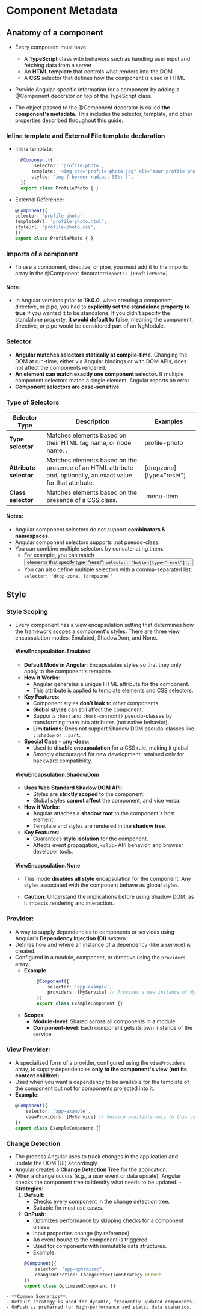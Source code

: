 # Component Metadata
## Anatomy of a component
* Every component must have:
    * A **TypeScript** class with behaviors such as handling user input and fetching data from a server
    * An **HTML template** that controls what renders into the DOM
    * A **CSS** selector that defines how the component is used in HTML

* Provide Angular-specific information for a component by adding a @Component decorator on top of the TypeScript class.
* The object passed to the @Component decorator is called **the component's metadata**. This includes the selector, template, and other properties described throughout this guide.

### Inline template and External File template declaration
* Inline template:
  ```ts
    @Component({`
        `selector: 'profile-photo',
        template: '<img src="profile-photo.jpg" alt="Your profile photo">',
        styles: 'img { border-radius: 50%; }',
    })
    export class ProfilePhoto { }
    ```
* External Reference:
    ```ts
    @Component({
    selector: 'profile-photo',
    templateUrl: 'profile-photo.html',
    styleUrl: 'profile-photo.css',
    })
    export class ProfilePhoto { }
    ```
### Imports of a component
* To use a component, directive, or pipe, you must add it to the imports array in the @Component decorator:`imports: [ProfilePhoto]`

#### Note:
* In Angular versions prior to **19.0.0**, when creating a component, directive, or pipe, you had to **explicitly set the standalone property to true** if you wanted it to be standalone. If you didn't specify the standalone property, **it would default to false**, meaning the component, directive, or pipe would be considered part of an NgModule.

### Selector
* **Angular matches selectors statically at compile-time.** Changing the DOM at run-time, either via Angular bindings or with DOM APIs, does not affect the components rendered.
* **An element can match exactly one component selector.** If multiple component selectors match a single element, Angular reports an error.
* **Component selectors are case-sensitive**.

### Type of Selectors
| **Selector Type**          |**Description**                                                 | **Examples**                                 |
|----------------------------|----------------------------------------------------------------|----------------------------------------------|
| **Type selector**          | Matches elements based on their HTML tag name, or node name. . | profile-photo |
| **Attribute selector**     | Matches elements based on the presence of an HTML attribute and, optionally, an exact value for that attribute. |[dropzone] [type="reset"]  |
| **Class selector**          | Matches elements based on the presence of a CSS class.  | .menu-item |

#### Notes:
* Angular component selectors do not support **combinators & namespaces**.
* Angular component selectors supports :not pseudo-class.
* You can combine multiple selectors by concatenating them. 
    * For example, you can match <button> elements that specify type="reset": `selector: 'button[type="reset"]',`
    * You can also define multiple selectors with a comma-separated list: `selector: 'drop-zone, [dropzone]'`

## Style
### Style Scoping
* Every component has a view encapsulation setting that determines how the framework scopes a component's styles. There are three view encapsulation modes: Emulated, ShadowDom, and None.

    #### **ViewEncapsulation.Emulated**
    - **Default Mode in Angular**: Encapsulates styles so that they only apply to the component's template.
    - **How it Works**:
        - Angular generates a unique HTML attribute for the component.
        - This attribute is applied to template elements and CSS selectors.
    - **Key Features**:
        - Component styles **don’t leak** to other components.
        - **Global styles** can still affect the component.
        - Supports `:host` and `:host-context()` pseudo-classes by transforming them into attributes (not native behavior).
        - **Limitations**: Does not support Shadow DOM pseudo-classes like `::shadow` or `::part`.
    - **Special Case - ::ng-deep**:
        - Used to **disable encapsulation** for a CSS rule, making it global.
        - Strongly discouraged for new development; retained only for backward compatibility.

    #### **ViewEncapsulation.ShadowDom**
    - **Uses Web Standard Shadow DOM API**:
        - Styles are **strictly scoped** to the component.
        - Global styles **cannot affect** the component, and vice versa.
    - **How it Works**:
        - Angular attaches a **shadow root** to the component's host element.
        - Template and styles are rendered in the **shadow tree**.
    - **Key Features**:
        - Guarantees **style isolation** for the component.
        - Affects event propagation, `<slot>` API behavior, and browser developer tools.
 
    #### **ViewEncapsulation.None**
    - This mode **disables all style** encapsulation for the component. Any styles associated with the component behave as global styles.

    - **Caution**: Understand the implications before using Shadow DOM, as it impacts rendering and interaction.

### **Provider:**
  - A way to supply dependencies to components or services using Angular’s **Dependency Injection (DI)** system.
  - Defines how and where an instance of a dependency (like a service) is created.
  - Configured in a module, component, or directive using the `providers` array.
    - **Example**:
    ```typescript
            @Component({
                selector: 'app-example',
                providers: [MyService] // Provides a new instance of MyService for this component
            })
            export class ExampleComponent {}
    ```
    - **Scopes**:
        - **Module-level**: Shared across all components in a module.
        - **Component-level**: Each component gets its own instance of the service.

### **View Provider:**
  - A specialized form of a provider, configured using the `viewProviders` array, to supply dependencies **only to the component's view** (**not its content children**).
  - Used when you want a dependency to be available for the template of the component but not for components projected into it.
  - **Example**:
    ```typescript
    @Component({
        selector: 'app-example',
        viewProviders: [MyService] // Service available only to this component’s view
    })
    export class ExampleComponent {}
    ```

### **Change Detection**
   - The process Angular uses to track changes in the application and update the DOM (UI) accordingly.
   - Angular creates a **Change Detection Tree** for the application.
   - When a change occurs (e.g., a user event or data update), Angular checks the component tree to identify what needs to be updated.
    - **Strategies**:
        1. **Default**:
            - Checks every component in the change detection tree.
            - Suitable for most use cases.
        2. **OnPush**:
            - Optimizes performance by skipping checks for a component unless:
            - Input properties change (by reference).
            - An event bound to the component is triggered.
            - Used for components with immutable data structures.
            - Example:
            ```typescript
            @Component({
                selector: 'app-optimized',
                changeDetection: ChangeDetectionStrategy.OnPush
            })
            export class OptimizedComponent {}
            ```
    - **Common Scenarios**:
    - Default strategy is used for dynamic, frequently updated components.
    - OnPush is preferred for high-performance and static data scenarios.
